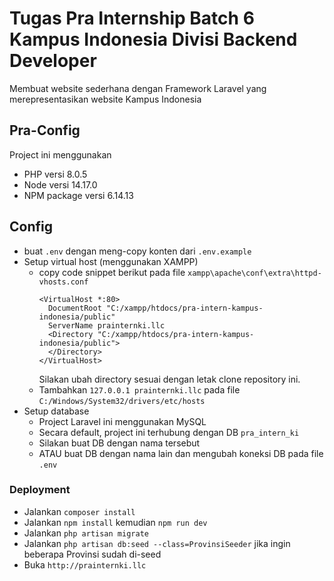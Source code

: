 # Tugas Pra Internship Batch 6 Kampus Indonesia Divisi Backend Developer
  Membuat website sederhana dengan Framework Laravel yang merepresentasikan website Kampus Indonesia

## Pra-Config
  Project ini menggunakan
  * PHP versi 8.0.5
  * Node versi 14.17.0
  * NPM package versi 6.14.13  

## Config
  * buat `.env` dengan meng-copy konten dari `.env.example`
  * Setup virtual host (menggunakan XAMPP)
    * copy code snippet berikut pada file `xampp\apache\conf\extra\httpd-vhosts.conf`
      ```
      <VirtualHost *:80>
        DocumentRoot "C:/xampp/htdocs/pra-intern-kampus-indonesia/public"
        ServerName prainternki.llc
        <Directory "C:/xampp/htdocs/pra-intern-kampus-indonesia/public">
        </Directory>
      </VirtualHost>
      ```
      Silakan ubah directory sesuai dengan letak clone repository ini.
    * Tambahkan `127.0.0.1 prainternki.llc` pada file `C:/Windows/System32/drivers/etc/hosts`
  * Setup database
    * Project Laravel ini menggunakan MySQL
    * Secara default, project ini terhubung dengan DB `pra_intern_ki`
    * Silakan buat DB dengan nama tersebut
    * ATAU buat DB dengan nama lain dan mengubah koneksi DB pada file `.env`

### Deployment
  * Jalankan `composer install`
  * Jalankan `npm install` kemudian `npm run dev`
  * Jalankan `php artisan migrate`
  * Jalankan `php artisan db:seed --class=ProvinsiSeeder` jika ingin beberapa Provinsi sudah di-seed
  * Buka `http://prainternki.llc`
